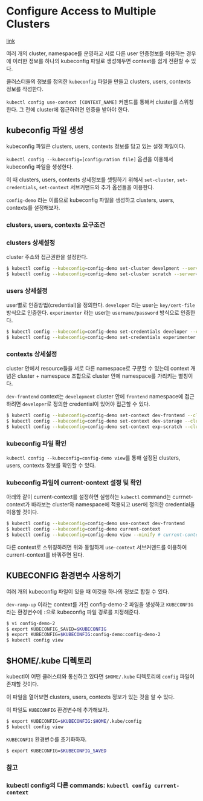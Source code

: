 # Configure Access to Multiple Clusters
[link](https://kubernetes.io/docs/tasks/access-application-cluster/configure-access-multiple-clusters/)

여러 개의 cluster, namespace를 운영하고 서로 다른 user 인증정보를 이용하는 경우에 이러한 정보를 하나의 kubeconfig 파일로 생성해두면 context를 쉽게 전환할 수 있다.

클러스터들의 정보를 정의한 `kubeconfig` 파일을 만들고 clusters, users, contexts 정보를 작성한다.

`kubectl config use-context [CONTEXT_NAME]` 커맨드를 통해서 cluster를 스위칭한다. 그 전에 cluster에 접근하려면 인증을 받아야 한다.

## kubeconfig 파일 생성
kubeconfig 파일은 clusters, users, contexts 정보를 담고 있는 설정 파일이다.

`kubectl config --kubeconfig=[configuration file]` 옵션을 이용해서 kubeconfig 파일을 생성한다.

이 때 clusters, users, contexts 상세정보를 셋팅하기 위해서 `set-cluster`, `set-credentials`, `set-context` 서브커맨드와 추가 옵션들을 이용한다.

`config-demo` 라는 이름으로 kubeconfig 파일을 생성하고 clusters, users, contexts를 설정해보자.

### clusters, users, contexts 요구조건

### clusters 상세설정
cluster 주소와 접근권한을 설정한다.
```bash
$ kubectl config --kubeconfig=config-demo set-cluster develpment --server=https://$(minikube ip) --certificate-autority=fake-ca-file
$ kubectl config --kubeconfig=config-demo set-cluster scratch --server=https://$(minikube ip) --insecure-skip-tls-verify
```

### users 상세설정
user별로 인증방법(credential)을 정의한다.
`developer` 라는 user는 `key/cert-file` 방식으로 인증한다.
`experimenter` 라는 user는 `username/password` 방식으로 인증한다.
```bash
$ kubectl config --kubeconfig=config-demo set-credentials developer --client-certificate=fake-cert-file --client-key=fake-key-seefile
$ kubectl config --kubeconfig=config-demo set-credentials experimenter --username=exp --password=some-password
```

### contexts 상세설정
cluster 안에서 resource들을 서로 다른 namespace로 구분할 수 있는데 context 개념은 cluster + namespace 조합으로 cluster 안에 namespace를 가리키는 별칭이다.

`dev-frontend` context는 `development` cluster 안에 `frontend` namespace에 접근하려면 `developer`로 정의한 credential이 있어야 접근할 수 있다.

```bash
$ kubectl config --kubeconfig=config-demo set-context dev-frontend --cluster=development --namespace=frontend --user=developer
$ kubectl config --kubeconfig=config-demo set-context dev-storage --cluster=development --namespace=storage --user=developer
$ kubectl config --kubeconfig=config-demo set-context exp-scratch --cluster=scratch --namespace=default --user=experimenter
```

### kubeconfig 파일 확인
`kubectl config --kubeconfig=config-demo view`를 통해 설정된 clusters, users, contexts 정보를 확인할 수 있다.


### kubeconfig 파일에 current-context 설정 및 확인
아래와 같이 current-context를 설정하면 실행하는 `kubectl` command는 currnet-context가 바라보는 cluster와 namespace에 적용되고 user에 정의한 credential을 이용할 것이다.
```bash
$ kubectl config --kubeconfig=config-demo use-context dev-frontend
$ kubectl config --kubeconfig=config-demo current-context
$ kubectl config --kubeconfig=config-demo view --minify # current-context 정보만 출력한다, --minify는 subcommand view의 flag
```

다른 context로 스위칭하려면 위와 동일하게 `use-context` 서브커맨드를 이용하여 current-context를 바꿔주면 된다.

## KUBECONFIG 환경변수 사용하기
여러 개의 kubeconfig 파일이 있을 때 이것을 하나의 정보로 합칠 수 있다.

`dev-ramp-up` 이라는 context를 가진 config-demo-2 파일을 생성하고 `KUBECONFIG` 라는 환경변수에 `:`으로 kubeconfig 파일 경로를 지정해준다.

```bash
$ vi config-demo-2
$ export KUBECONFIG_SAVED=$KUBECONFIG
$ export KUBECONFIG=$KUBECONFIG:config-demo:config-demo-2
$ kubectl config view
```

## $HOME/.kube 디렉토리
kubectl이 어떤 클러스터와 통신하고 있다면 `$HOME/.kube` 디렉토리에 `config` 파일이 존재할 것이다.

이 파일을 열어보면 clusters, users, contexts 정보가 있는 것을 알 수 있다.

이 파일도 `KUBECONFIG` 환경변수에 추가해보자.

```bash
$ export KUBECONFIG=$KUBECONFIG:$HOME/.kube/config
$ kubectl config view
```

`KUBECONFIG` 환경변수를 초기화하자.

```bash
$ export KUBECONFIG=$KUBECONFIG_SAVED
```

### 참고

### kubectl config의 다른 commands: `kubectl config current-context`
